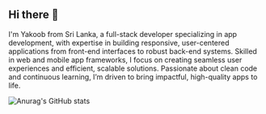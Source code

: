 ## Hi there 👋

I'm Yakoob from Sri Lanka, a full-stack developer specializing in app development, with expertise in building responsive, user-centered applications from front-end interfaces to robust back-end systems. Skilled in web and mobile app frameworks, I focus on creating seamless user experiences and efficient, scalable solutions. Passionate about clean code and continuous learning, I’m driven to bring impactful, high-quality apps to life.

![Anurag's GitHub stats](https://github-readme-stats.vercel.app/api?username=anuraghazra&show=reviews,discussions_started,discussions_answered,prs_merged,prs_merged_percentage)
